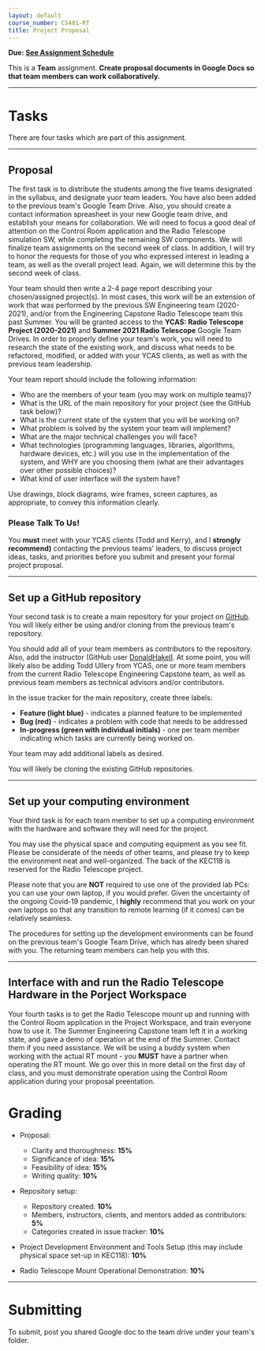```yaml
---
layout: default
course_number: CS481-RT
title: Project Proposal
---
```


**Due: [See Assignment Schedule](../schedule.html)**

This is a **Team** assignment. **Create proposal documents in Google Docs so that team members can work collaboratively.**

--- --- --- --- --- --- --- --- --- --- --- --- --- --- --- --- --- --- --- --- --- --- --- ---



# Tasks

There are four tasks which are part of this assignment.

--- --- --- --- --- --- --- --- --- --- --- --- --- --- --- --- --- --- --- --- --- --- --- ---



## Proposal

The first task is to distribute the students among the five teams designated in the syllabus, and designate yuor team leaders.  You have also been added to the previous team's Google Team Drive.  Also, you should create a contact information spreasheet in your new Google team drive, and establish your means for collaboration.  We will need to focus a good deal of attention on the Control Room application and the Radio Telescope simulation SW, while completing the remaining SW components.  We will finalize team assignments on the second week of class.  In addition, I will try to honor the requests for those of you who expressed interest in leading a team, as well as the overall project lead.  Again, we will determine this by the second week of class.

Your team should then write a 2-4 page report describing your chosen/assigned project(s).  In most cases, this work will be an extension of work that was performed by the previous SW Engineering team (2020-2021), and/or from the Engineering Capstone Radio Telescope team this past Summer.  You will be granted access to the **YCAS: Radio Telescope Project (2020-2021)** and **Summer 2021 Radio Telescope** Google Team Drives.  In order to properly define your team's work, you will need to research the state of the existing work, and discuss what needs to be refactored, modified, or added with your YCAS clients, as well as with the previous team leadership.

Your team report should include the following information:

-   Who are the members of your team (you may work on multiple teams)?
-   What is the URL of the main repository for your project (see the GitHub task below)?
-   What is the current state of the system that you will be working on?
-   What problem is solved by the system your team will implement?
-   What are the major technical challenges you will face?
-   What technologies (programming languages, libraries, algorithms, hardware devices, etc.) will you use in the implementation of the system, and WHY are you choosing them (what are their advantages over other possible choices)?
-   What kind of user interface will the system have?

Use drawings, block diagrams, wire frames, screen captures, as appropriate, to convey this information clearly.

### Please Talk To Us!

You **must** meet with your YCAS clients (Todd and Kerry), and I **strongly recommend)** contacting the previous teams' leaders, to discuss project ideas, tasks, and priorities before you submit and present your formal project proposal.

--- --- --- --- --- --- --- --- --- --- --- --- --- --- --- --- --- --- --- --- --- --- --- ---



## Set up a GitHub repository

Your second task is to create a main repository for your project on [GitHub](https://github.com).  You will likely either be using and/or cloning from the previous team's repository.

You should add all of your team members as contributors to the repository.  Also, add the instructor (GitHub user [DonaldHakeII](https://github.com/DonaldHakeII).  At some point, you will likely also be adding Todd Ullery from YCAS, one or more team members from the current Radio Telescope Engineering Capstone team, as well as previous team members as technical advisors and/or contributors.

In the issue tracker for the main repository, create three labels:

-   **Feature (light blue)** - indicates a planned feature to be implemented
-   **Bug (red)** - indicates a problem with code that needs to be addressed
-   **In-progress (green with individual initials)** - one per team member indicating which tasks are currently being worked on.

Your team may add additional labels as desired.

You will likely be cloning the existing GitHub repositories.

--- --- --- --- --- --- --- --- --- --- --- --- --- --- --- --- --- --- --- --- --- --- --- ---


## Set up your computing environment

Your third task is for each team member to set up a computing environment with the hardware and software they will need for the project.

You may use the physical space and computing equipment as you see fit.  Please be considerate of the needs of other teams, and please try to keep the environment neat and well-organized.  The back of the KEC118 is reserved for the Radio Telescope project.

Please note that you are **NOT** required to use one of the provided lab PCs: you can use your own laptop, if you would prefer.  Given the uncertainty of the ongoing Covid-19 pandemic, I **highly** recommend that you work on your own laptops so that any transition to remote learning (if it comes) can be relatively seamless.

The procedures for setting up the development environments can be found on the previous team's Google Team Drive, which has alredy been shared with you.  The returning team members can help you with this.

--- --- --- --- --- --- --- --- --- --- --- --- --- --- --- --- --- --- --- --- --- --- --- ---

## Interface with and run the Radio Telescope Hardware in the Porject Workspace

Your fourth tasks is to get the Radio Telescope mount up and running with the Control Room application in the Project Workspace, and train everyone how to use it. The Summer Engineering Capstone team left it in a working state, and gave a demo of operation at the end of the Summer.  Contact them if you need assistance.  We will be using a buddy system when working with the actual RT mount - you **MUST** have a partner when operating the RT mount.  We go over this in more detail on the first day of class, and you must demonstrate operation using the Control Room application during your proposal preentation.


# Grading

* Proposal:

  - Clarity and thoroughness: **15%**
  - Significance of idea: **15%**
  - Feasibility of idea: **15%**
  - Writing quality: **10%**

* Repository setup:

  - Repository created: **10%**
  - Members, instructors, clients, and mentors added as contributors: **5%**
  - Categories created in issue tracker: **10%**

* Project Development Environment and Tools Setup (this may include physical space set-up in KEC118): **10%**

* Radio Telescope Mount Operational Demonstration: **10%**

--- --- --- --- --- --- --- --- --- --- --- --- --- --- --- --- --- --- --- --- --- --- --- ---



# Submitting

To submit, post you shared Google doc to the team drive under your team's folder.
